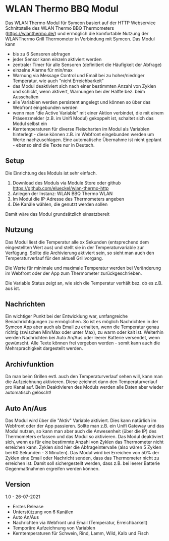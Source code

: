 # WLAN Thermo BBQ Modul 

Das WLAN Thermo Modul für Symcon basiert auf der HTTP Webservice Schnittstelle des WLAN Thermo BBQ Thermometers (https://wlanthermo.de/) und ermöglich die komfortable Nutzung der WLANThermo Grill Thermometer in Verbindung mit Symcon. Das Modul kann 

* bis zu 6 Sensoren abfragen
* jeder Sensor kann einzeln aktiviert werden 
* zentraler Timer für alle Sensoren (definitiert die Häufigkeit der Abfrage)
* einzelne Alarme für min/max
* Warnung via Message Control und Email bei zu hoher/niedriger Temperatur, wie auch "nicht Erreichbarkeit"
* das Modul deaktiviert sich nach einer bestimmten Anzahl von Zyklen und schickt, wenn aktivert, Warnungen bei der Hälfte bez. beim Ausschalten
* alle Variablen werden persistent angelegt und können so über das Webfront eingebunden werden
* wenn man "die Active Variable" mit einer Aktion verbindet, die mit einem Präsenzmelder (z.B. im Unifi Modul) gekoppelt ist, schaltet sich das Modul selbst ein
* Kerntemperaturen für diverse Fleischarten im Modul als Variablen hinterlegt - diese können z.B. im Webfront eingebunden werden um Werte nachzuschlagen. Eine automatische Übernahme ist nicht geplant - ebenso sind die Texte nur in Deutsch.

## Setup
Die Einrichtung des Moduls ist sehr einfach. 
1. Download des Moduls via Module Store oder github https://github.com/elueckel/wlan-thermo-http 
2. Anlegen der Instanz: WLAN BBQ Thermo WLAN
3. Im Modul die IP-Adresse des Thermometers angeben
4. Die Kanäle wählen, die genutzt werden sollen

Damit wäre das Modul grundsätzlich einsatzbereit

## Nutzung
Das Modul liest die Temperatur alle xx Sekunden (entsprechend dem eingestellten Wert aus) und stellt sie in der Temperaturvariable zur Verfügung. Sollte die Archivierung aktiviert sein, so sieht man auch den Temperaturverlauf für den aktuell Grillvorgang. 

Die Werte für minimale und maximale Temperatur werden bei Veränderung im Webfront oder der App zum Thermometer zurückgeschrieben. 

Die Variable Status zeigt an, wie sich die Temperatur verhält bez. ob es z.B. aus ist.

## Nachrichten
Ein wichtiger Punkt bei der Entwicklung war, umfangreiche Benachrichtigungen zu ermöglichen. So ist es möglich Nachrichten in der Symcon App aber auch als Email zu erhalten, wenn die Temperatur genau richtig (zwischen Min/Max oder unter Max), zu warm oder kalt ist. 
Weiterhin werden Nachrichten bei Auto An/Aus oder leerer Batterie versendet, wenn gewünscht. 
Alle Texte können frei vergeben werden - somit kann auch die Mehrsprachigkeit dargestellt werden. 

## Archivfunktion
Da man beim Grillen evtl. auch den Temperaturverlauf sehen will, kann man die Aufzeichnung aktivieren. Diese zeichnet dann den Temperaturverlauf pro Kanal auf. Beim Deaktivieren des Moduls werden alle Daten aber wieder automatisch gelöscht!

## Auto An/Aus
Das Modul wird über die "Aktiv" Variable aktiviert. Dies kann natürlich im Webfront oder der App passieren. Sollte man z.B. ein Unifi Gateway und das Modul nutzen, so kann man aber auch die Anwesenheit (über die IP) des Thermometers erfassen und das Modul so aktivieren. 
Das Modul deaktiviert sich, wenn es für eine bestimmte Anzahl von Zyklen das Thermometer nicht erreichen kann. Zyklen sind hier die Abfrageintervalle (also wären 5 Zyklen bei 60 Sekunden - 3 Minuten). Das Modul wird bei Erreichen von 50% der Zyklen eine Email oder Nachricht senden, dass das Thermometer nicht zu erreichen ist. Damit soll sichergestellt werden, dass z.B. bei leerer Batterie Gegenmaßnahmen ergreifen werden können. 


## Version
1.0 - 26-07-2021
* Erstes Release
* Unterstützung von 6 Kanälen 
* Auto An/Aus
* Nachrichten via Webfront und Email (Temperatur, Erreichbarkeit)
* Temporäre Aufzeichnung von Variablen
* Kerntemperaturen für Schwein, Rind, Lamm, Wild, Kalb und Fisch